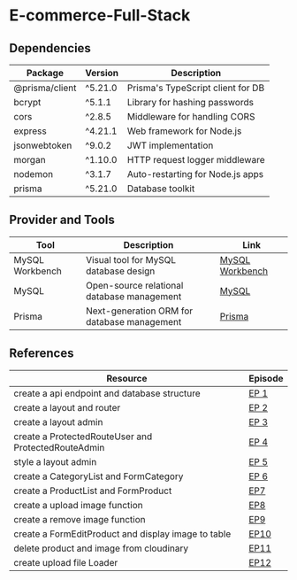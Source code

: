 
# E-commerce-Full-Stack

## Dependencies

| Package          | Version   | Description                        |
|------------------|-----------|------------------------------------|
| @prisma/client   | ^5.21.0   | Prisma's TypeScript client for DB  |
| bcrypt           | ^5.1.1    | Library for hashing passwords      |
| cors             | ^2.8.5    | Middleware for handling CORS       |
| express          | ^4.21.1   | Web framework for Node.js          |
| jsonwebtoken     | ^9.0.2    | JWT implementation                 |
| morgan           | ^1.10.0   | HTTP request logger middleware     |
| nodemon          | ^3.1.7    | Auto-restarting for Node.js apps   |
| prisma           | ^5.21.0   | Database toolkit                   |


## Provider and Tools

| Tool              | Description                                 | Link                                            |
|-------------------|---------------------------------------------|-------------------------------------------------|
| MySQL Workbench   | Visual tool for MySQL database design       | [MySQL Workbench](https://www.mysql.com/products/workbench/) |
| MySQL             | Open-source relational database management  | [MySQL](https://www.mysql.com/)                 |
| Prisma            | Next-generation ORM for database management | [Prisma](https://www.prisma.io/)                |





## References

| Resource                             | Episode                                                              |
|-------------------------------------------------|--------------------------------------------------------------------|
| create a api endpoint and database structure  | [EP 1](https://youtu.be/-gOvzR_wpk0?si=1BfAUA2g-y4m-ZmK)     |
| create a layout and router | [EP 2](https://youtu.be/wtbj0KqLxvM?si=EZwZKOH_gRxYMIOe)     |
| create a layout admin | [EP 3](https://youtu.be/EVEAO46Gw54?si=rKj-FmY95SRQXHJ8)     |
| create a ProtectedRouteUser and ProtectedRouteAdmin | [EP 4](https://youtu.be/ArfRL2PWJS0?si=f6CJXVAmD2fHKEfu)     |
| style a layout admin | [EP 5](https://youtu.be/xeHAzTije8I?si=EV0sdstDBP1orqA2)     |
| create a CategoryList and FormCategory | [EP 6](https://youtu.be/EID3dNLHU30?si=9BZoHKgM-92ib0ai)     |
| create a ProductList and FormProduct | [EP7](https://youtu.be/sbnM68dj9vs?si=sgbxsjsB_0W4j9RS)     |
| create a upload image function | [EP8](https://youtu.be/p9-GgtEPxEE?si=OMuVHHBHID2DssY_)     |
| create a remove image function | [EP9](https://youtu.be/T8zn4szQ5Ck?si=04v_iI7ZRysj7ABx)     |
| create a FormEditProduct and display image to table | [EP10](https://youtu.be/-pbd_fGVji8?si=XrR5Dlnz3t8U5SRE)     |
| delete product and image from cloudinary | [EP11](https://youtu.be/cc90fYjVWyQ?si=x-ICtCrmYUHiwbCp)     |
| create upload file Loader  | [EP12](https://youtu.be/Jxtf3C6jEOE?si=Lc-5NNymVCY0nsFn)     |


